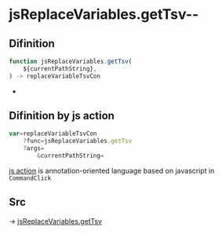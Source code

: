 # jsReplaceVariables.getTsv--

## Difinition

```js.js
function jsReplaceVariables.getTsv(
	${currentPathString},
) -> replaceVariableTsvCon
```

- 


## Difinition by js action

```js.js
var=replaceVariableTsvCon
	?func=jsReplaceVariables.getTsv
	?args=
		&currentPathString=
```

[js action](#) is annotation-oriented language based on javascript in `CommandClick`



## Src

-> [jsReplaceVariables.getTsv](https://github.com/puutaro/CommandClick/blob/master/app/src/main/java/com/puutaro/commandclick/fragment_lib/terminal_fragment/js_interface/edit/JsReplaceVariables.kt#L12)


